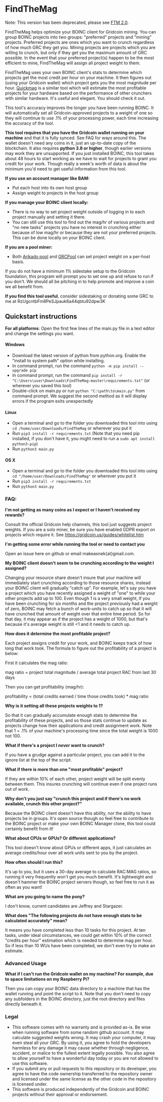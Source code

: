 # FindTheMag
Note: This version has been deprecated, please see [FTM 2.0](https://github.com/makeasnek/FindTheMag2/).


FindTheMag helps optimize your BOINC client for Gridcoin mining. You can group BOINC projects into two groups: 
"preferred" projects and "mining" projects. Preferred projects are ones which you want to crunch regardless of how much 
GRC they get you. Mining projects are projects which you are willing to crunch, but only if they get you the maximum 
amount of GRC possible. In the event that your preferred project(s) happen to be the most efficient to mine, FindTheMag will 
assign all project weight to them.

FindTheMag uses your own BOINC client's stats to determine which projects get the most credit per hour on your machine. It then figures out (using your Gridcoin wallet) which project gets you the most magnitude per hour. [Quickmag](http://quickmag.ml/cgi-bin/script.cgi) is a similar tool which will estimate the most profitable projects for your hardware based on the performance of other crunchers with similar hardware. It's useful and elegant. You should check it out.

This tool's accuracy improves the longer you have been running BOINC. It will automatically set all Gridcoin-approved 
projects to a weight of one so they will continue to use .1% of your processing power, each time increasing the accuracy of the tool.

<b>This tool requires that you have the Gridcoin wallet running on your machine</b> and that it is fully synced. See FAQ for ways around this. The
wallet doesn't need any coins in it, just an up-to-date copy of the blockchain. It also requires **python 3.8 or higher**,
though earlier versions may work they are unsupported. If you just installed BOINC, this tool takes about 48 hours to start working as we have to wait for projects to grant you credit for your work. Though really a week's worth of data is about the minimum you'd need to get useful information from this tool.

<b>If you use an account manager like BAM:</b>

- Put each host into its own host group
- Assign weight to projects in the host group

<b>If you manage your BOINC client locally:</b>

- There is no way to set project weight outside of logging in to each project manually and setting it there.
- You can still use this tool to find out the mag/hr of various projects and "no new tasks" projects you have no interest in crunching either because of low mag/hr or because they are not your preferred projects. This can be done locally on your BOINC client.

<b>If you are a pool miner:</b>

- Both [Arikado pool](https://grc.arikado.ru/) and [GRCPool](http://grcpool.com) can set project weight on a per-host basis.

If you do not have a minimum 1% sidestake setup to the Gridcoin foundation, this program will prompt you to set one up
and refuse to run if you don't. We should all be pitching in to help promote and improve a coin we all benefit from.

<b>If you find this tool useful</b>, consider sidestaking or donating
some GRC to me at RzUgcntbFm8PeSJpauk6a44qbtu92dpw3K

## Quickstart instructions
<b>For all platforms</b>: Open the first few lines of the main.py file in a text editor and change the settings you want.
<h4>Windows</h4>

 - Download the latest version of python from python.org. Enable the "install to system path" option while installing.
 - In command prompt, run the command `python -m pip install --upgrade pip`
 - In command prompt, run the command `pip install -r "C:\Users\user\Downloads\FindTheMag-master\requirements.txt"` (or wherever you saved this tool)
 - Double-click on main.py or run `python "C:\path\to\main.py"` from command prompt. We suggest the second method as it will display errors if the program exits unexpectedly

<h4>Linux</h4>

 - Open a terminal and go to the folder you downloaded this tool into using `cd /home/user/Downloads/FindTheMag` or wherever you put it
 - Run `pip3 install -r requirements.txt` (Note that you need pip installed, if you don't have it, you might need to run a `sudo apt install python3-pip`)
 - Run `python3 main.py`

<h4>OS X</h4>

 - Open a terminal and go to the folder you downloaded this tool into using `cd "/home/user/Downloads/FindTheMag"` or wherever you put it
 - Run `pip3 install -r requirements.txt`
 - Run `python3 main.py`

### FAQ:
<b>I'm not getting as many coins as I expect or I haven't received my rewards?</b>

Consult the official Gridcoin help channels, this tool just suggests project weights. If you are a solo miner, be sure you
have enabled GDPR export on projects which require it. See https://gridcoin.us/guides/whitelist.htm

<b>I'm getting some error while running the tool or need to contact you</b>

Open an issue here on github or email makeasnek{at}gmail.com.

<b>My BOINC client doesn't seem to be crunching according to the weight I assigned?</b>

Changing your resource share doesn't insure that your machine will immediately start crunching according to those
resource shares, instead your BOINC client will gradually "catch up". For example, let's say you have a project which
you have recently assigned a weight of "one" to while your other projects add up to 100. Even though 1 is a very small
weight, if you have been crunching for six months and the project previously had a weight of zero, BOINC may fetch a
bunch of work-units to catch up so that it will have crunched that amount of weight over that entire time period. So for
that day, it may appear as if the project has a weight of 1000, but that's because it's average weight is still <1 and
it needs to catch up.

<b>How does it determine the most profitable project?</b>

Each project assigns credit for your work, and BOINC keeps track of how long that work took. The formula to figure out
the profitability of a project is below:

First it calculates the mag ratio: 

mag ratio =  project total magnitude / average total project RAC from last 30 days

Then you can get profitability (mag/hr): 

profitability = (total credits earned / time those credits took) * mag ratio 

<b>Why is it setting all these projects weights to 1?</b>

So that it can gradually accumulate enough stats to determine the profitability of these projects, and so those stats
continue to update as projects change how their applications and credit assignment work. Note that 1 = .1% of your machine's processing time since the total weight is 1000 not 100.

<b>What if there's a project I <i>never</i> want to crunch?</b>

If you have a grudge against a particular project, you can add it to the ignore list at the top of the script.

<b>What if there is more than one "most profitable" project?</b>

If they are within 10% of each other, project weight will be split evenly between them. This insures crunching will
continue even if one project runs out of work.

<b>Why don't you just say "crunch this project and if there's no work available, crunch this other project?"</b>

Because the BOINC client doesn't have this ability, nor the ability to have projects be in groups. It's open source
though so feel free to contribute to the BOINC project or make your own BOINC Manager clone, this tool could certainly
benefit from it!

<b>What about CPUs or GPUs? Or different applications?</b>

This tool doesn't know about GPUs or different apps, it just calculates an average credits/hour over all work units sent
to you by the project.

<b>How often should I run this?</b>

It's up to you, but it uses a 30-day average to calculate RAC:MAG ratios, so running it very frequently won't get you
much benefit. It's lightweight and doesn't hammer the BOINC project servers though, so feel free to run it as often as
you want!

<b>What are you going to name the pony?</b>

I don't know, current candidates are Jeffrey and Stargazer.

<b>What does "The following projects do not have enough stats to be calculated accurately" mean?</b>

It means you have completed less than 10 tasks for this project. At ten tasks, under ideal circumstances, we could get within 10% of the correct "credits per hour" estimation which is needed to determine mag per hour. So if less than 10 WUs have been completed, we don't even try to make an estimate.

<h3>Advanced Usage</h3>

<b>What if I can't run the Gridcoin wallet on my machine? For example, due to space limitations on my Raspberry Pi?</b>

Then you can copy your BOINC data directory to a machine that has the wallet running and point the script to it. Note that you don't need to copy any subfolders in the BOINC directory, just the root directory and files directly beneath it.

<h3>Legal</h3>

- This software comes with no warranty and is provided as-is. Be wise when running software from some random github account. It may calculate suggested weights wrong. It may crash your computer, it may even steal all your GRC. By using it, you agree to hold the developers harmless for any damage it may cause whether through negligence, accident, or malice to the fullest extent legally possible. You also agree to allow yourself to have a wonderful day today or you are not allowed to use this software.
- If you submit any or pull requests to this repository or its developer, you agree to have the code ownership transferred to the repository owner and licensed under the same license as the other code in the repository is licensed under.
- This software is produced independently of the Gridcoin and BOINC projects without their approval or endorsement.

